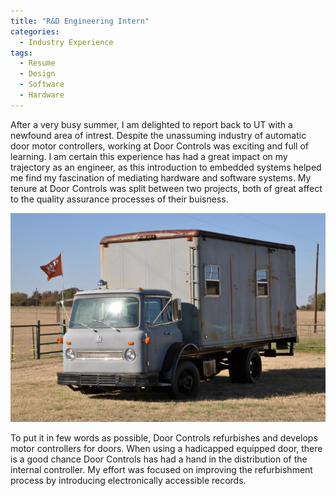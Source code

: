 ```yaml
---
title: "R&D Engineering Intern"
categories:
  - Industry Experience
tags:
  - Resume
  - Design
  - Software
  - Hardware
---
```


  After a very busy summer, I am delighted to report back to UT with a newfound area of intrest. Despite the unassuming industry of automatic door motor controllers, working at Door
 Controls was exciting and full of learning. I am certain this experience has had a great impact on my trajectory as an engineer, as this introduction to embedded systems helped me find
 my fascination of mediating hardware and software systems. My tenure at Door Controls was split between two projects, both of great affect to the quality assurance processes of their buisness.

 ![DCU Truck](/assets/images/dcutruck.jpeg)
 
  To put it in few words as possible, Door Controls refurbishes and develops motor controllers for doors. When using a hadicapped equipped door, there is a good chance Door Controls has had a
  hand in the distribution of the internal controller. My effort was focused on improving the refurbishment process by introducing electronically accessible records.